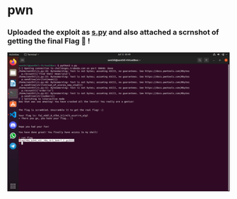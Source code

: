 # pwn

### Uploaded the exploit as [s.py](https://github.com/senthil-dot-adhu-idhu/pwn/blob/main/s.py) and also attached a scrnshot of getting the final Flag :triangular_flag_on_post: !

<img src="https://github.com/senthil-dot-adhu-idhu/pwn/blob/main/pwn%20terminal%20scrnshot.png">

